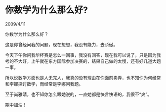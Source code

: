 # 你数学为什么那么好?
2009/4/11

你数学为什么那么好？

这是你曾经问我的问题，现在想想，我没有能力，去骄傲。

今天下午你问我华杯赛是怎么一回事，我没有回答，现在我可以说了，只是因为我考的不大好，上午就在东方国际参加决赛的，结果自己做的太慢，还有好几道大题一事。

所以说数学方面也是人无完人，我真的没有理由在你面前卖弄，也不知你为何经常和李娜探讨数学，而经常是李娜问我题。

至于尚雅晴，也不知你怎么跟她说的，一直她都是快言快语的，我很不“爽”。

期中加油！